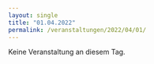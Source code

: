 ```yaml
---
layout: single
title: "01.04.2022"
permalink: /veranstaltungen/2022/04/01/
---
```


Keine Veranstaltung an diesem Tag.
